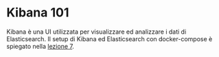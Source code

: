 # Kibana 101

Kibana è una UI utilizzata per visualizzare ed analizzare i dati di Elasticsearch. Il setup di Kibana ed Elasticsearch con docker-compose è spiegato nella [lezione 7](https://github.com/LemuelPuglisi/TutoratoTap/tree/main/Lesson_n7).

